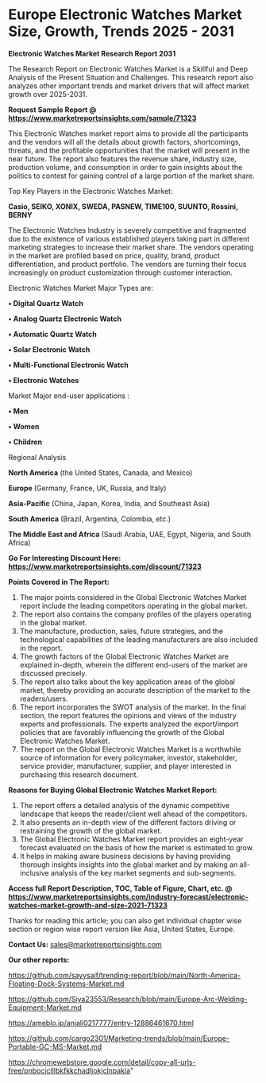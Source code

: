 # Europe Electronic Watches Market Size, Growth, Trends 2025 - 2031

<strong>Electronic Watches Market Research Report 2031</strong>

The Research Report on Electronic Watches Market is a Skillful and Deep Analysis of the Present Situation and Challenges. This research report also analyzes other important trends and market drivers that will affect market growth over 2025-2031.

<strong>Request Sample Report @ <a href=https://www.marketreportsinsights.com/sample/71323>https://www.marketreportsinsights.com/sample/71323</a></strong>

This Electronic Watches market report aims to provide all the participants and the vendors will all the details about growth factors, shortcomings, threats, and the profitable opportunities that the market will present in the near future. The report also features the revenue share, industry size, production volume, and consumption in order to gain insights about the politics to contest for gaining control of a large portion of the market share.

Top Key Players in the Electronic Watches Market:

<strong>Casio, SEIKO, XONIX, SWEDA, PASNEW, TIME100, SUUNTO, Rossini, BERNY</strong>

The Electronic Watches Industry is severely competitive and fragmented due to the existence of various established players taking part in different marketing strategies to increase their market share. The vendors operating in the market are profiled based on price, quality, brand, product differentiation, and product portfolio. The vendors are turning their focus increasingly on product customization through customer interaction.

Electronic Watches Market Major Types are:

<strong>• Digital Quartz Watch

• Analog Quartz Electronic Watch

• Automatic Quartz Watch

• Solar Electronic Watch

• Multi-Functional Electronic Watch

• Electronic Watches</strong>

Market Major end-user applications :

<strong>• Men

• Women

• Children</strong>

Regional Analysis

</u><strong><b>North America</b></strong> (the United States, Canada, and Mexico)

<strong><b>Europe </b></strong>(Germany, France, UK, Russia, and Italy)

<strong><b>Asia-Pacific</b></strong> (China, Japan, Korea, India, and Southeast Asia)

<strong><b>South America</b></strong> (Brazil, Argentina, Colombia, etc.)

<strong><b>The Middle East and Africa</b></strong> (Saudi Arabia, UAE, Egypt, Nigeria, and South Africa)

<strong>Go For Interesting Discount Here: <a href=https://www.marketreportsinsights.com/discount/71323>https://www.marketreportsinsights.com/discount/71323</a></strong>

<strong>Points Covered in The Report:</strong>
<ol>
  <li>The major points considered in the Global Electronic Watches Market report include the leading competitors operating in the global market.</li>
  <li>The report also contains the company profiles of the players operating in the global market.</li>
  <li>The manufacture, production, sales, future strategies, and the technological capabilities of the leading manufacturers are also included in the report.</li>
  <li>The growth factors of the Global Electronic Watches Market are explained in-depth, wherein the different end-users of the market are discussed precisely.</li>
  <li>The report also talks about the key application areas of the global market, thereby providing an accurate description of the market to the readers/users.</li>
  <li>The report incorporates the SWOT analysis of the market. In the final section, the report features the opinions and views of the industry experts and professionals. The experts analyzed the export/import policies that are favorably influencing the growth of the Global Electronic Watches Market.</li>
  <li>The report on the Global Electronic Watches Market is a worthwhile source of information for every policymaker, investor, stakeholder, service provider, manufacturer, supplier, and player interested in purchasing this research document.</li>
</ol>
<strong>Reasons for Buying Global Electronic Watches Market Report:</strong>

<ol>
  <li>The report offers a detailed analysis of the dynamic competitive landscape that keeps the reader/client well ahead of the competitors.</li>
  <li>It also presents an in-depth view of the different factors driving or restraining the growth of the global market.</li>
  <li>The Global Electronic Watches Market report provides an eight-year forecast evaluated on the basis of how the market is estimated to grow.</li>
  <li>It helps in making aware business decisions by having providing thorough insights insights into the global market and by making an all-inclusive analysis of the key market segments and sub-segments.</li>
</ol>
<strong>Access full Report Description, TOC, Table of Figure, Chart, etc. @ <a href=https://www.marketreportsinsights.com/industry-forecast/electronic-watches-market-growth-and-size-2021-71323>https://www.marketreportsinsights.com/industry-forecast/electronic-watches-market-growth-and-size-2021-71323</a></strong>


Thanks for reading this article; you can also get individual chapter wise section or region wise report version like Asia, United States, Europe.

<strong>Contact Us:</strong>
sales@marketreportsinsights.com

<strong>Our other reports:</strong>

<a href=https://github.com/sayysaif/trending-report/blob/main/North-America-Floating-Dock-Systems-Market.md>https://github.com/sayysaif/trending-report/blob/main/North-America-Floating-Dock-Systems-Market.md</a>

<a href=https://github.com/Siya23553/Research/blob/main/Europe-Arc-Welding-Equipment-Market.md>https://github.com/Siya23553/Research/blob/main/Europe-Arc-Welding-Equipment-Market.md</a>

<a href=https://ameblo.jp/anjali0217777/entry-12886461670.html>https://ameblo.jp/anjali0217777/entry-12886461670.html</a>

<a href=https://github.com/cargo2301/Marketing-trends/blob/main/Europe-Portable-GC-MS-Market.md>https://github.com/cargo2301/Marketing-trends/blob/main/Europe-Portable-GC-MS-Market.md</a>

<a href=https://chromewebstore.google.com/detail/copy-all-urls-free/pnbocjclllbkfkkchadljokjclnpakia>https://chromewebstore.google.com/detail/copy-all-urls-free/pnbocjclllbkfkkchadljokjclnpakia</a>"
